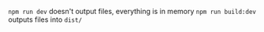 `npm run dev` doesn't output files, everything is in memory
`npm run build:dev` outputs files into `dist/`
